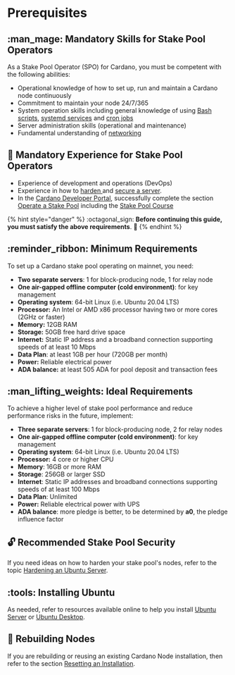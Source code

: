 # Prerequisites

## :man\_mage: Mandatory Skills for Stake Pool Operators

As a Stake Pool Operator (SPO) for Cardano, you must be competent with the following abilities:

* Operational knowledge of how to set up, run and maintain a Cardano node continuously
* Commitment to maintain your node 24/7/365
* System operation skills including general knowledge of using [Bash scripts](https://linuxconfig.org/bash-scripting-tutorial-for-beginners), [systemd services](https://linuxconfig.org/how-to-create-systemd-service-unit-in-linux) and [cron jobs](https://itsfoss.com/cron-job/)
* Server administration skills (operational and maintenance)
* Fundamental understanding of [networking](https://www.ibm.com/cloud/learn/networking-a-complete-guide)
<!-- NOTE: As an alternative, link to the following resource on networking https://geekflare.com/computer-networking-basics/ -->

## :mage: Mandatory Experience for Stake Pool Operators

* Experience of development and operations (DevOps)
* Experience in how to [harden ](https://www.lifewire.com/harden-ubuntu-server-security-4178243)and [secure a server](https://gist.github.com/lokhman/cc716d2e2d373dd696b2d9264c0287a3).
* In the [Cardano Developer Portal](https://developers.cardano.org/docs/get-started/), successfully complete the section [Operate a Stake Pool](https://developers.cardano.org/docs/operate-a-stake-pool/) including the [Stake Pool Course](https://developers.cardano.org/docs/stake-pool-course/) 

{% hint style="danger" %}
:octagonal\_sign: **Before continuing this guide, you must satisfy the above requirements**. :construction:
{% endhint %}

## :reminder\_ribbon: Minimum Requirements

To set up a Cardano stake pool operating on mainnet, you need:

* **Two separate servers**: 1 for block-producing node, 1 for relay node
* **One air-gapped offline computer (cold environment)**: for key management
* **Operating system**: 64-bit Linux (i.e. Ubuntu 20.04 LTS)
* **Processor:** An Intel or AMD x86 processor having two or more cores (2GHz or faster)
* **Memory:** 12GB RAM
* **Storage:** 50GB free hard drive space
* **Internet:** Static IP address and a broadband connection supporting speeds of at least 10 Mbps
* **Data Plan**: at least 1GB per hour (720GB per month)
* **Power:** Reliable electrical power
* **ADA balance:** at least 505 ADA for pool deposit and transaction fees

<!-- Reference:
https://iohk.zendesk.com/hc/en-us/articles/900001208966-Stake-Pool-Minimum-System-Requirements -->

## :man\_lifting\_weights: Ideal Requirements

To achieve a higher level of stake pool performance and reduce performance risks in the future, implement:

* **Three separate servers**: 1 for block-producing node, 2 for relay nodes
* **One air-gapped offline computer (cold environment)**: for key management
* **Operating system**: 64-bit Linux (i.e. Ubuntu 20.04 LTS)
* **Processor:** 4 core or higher CPU
* **Memory**: 16GB or more RAM
* **Storage**: 256GB or larger SSD
* **Internet**: Static IP addresses and broadband connections supporting speeds of at least 100 Mbps
* **Data Plan**: Unlimited
* **Power:** Reliable electrical power with UPS
* **ADA balance**: more pledge is better, to be determined by **a0**, the pledge influence factor

## :unlock: Recommended Stake Pool Security

If you need ideas on how to harden your stake pool's nodes, refer to the topic [Hardening an Ubuntu Server](hardening-an-ubuntu-server.md).

## :tools: Installing Ubuntu

As needed, refer to resources available online to help you install [Ubuntu Server](https://ubuntu.com/tutorials/install-ubuntu-server#1-overview) or [Ubuntu Desktop](https://www.coincashew.com/coins/overview-xtz/guide-how-to-setup-a-baker/install-ubuntu).

## :bricks: Rebuilding Nodes

If you are rebuilding or reusing an existing Cardano Node installation, then refer to the section [Resetting an Installation](../part-v-tips/resetting-an-installation.md).
